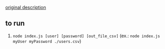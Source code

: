 [original description](https://docs.google.com/document/d/1mqonchdOfcXB4-GD2uog-OSggvrQT_OSNmYls4q1aTA/edit)

## to run

1. `node index.js [user] [password] [out_file_csv]` (ex.: `node index.js myUser myPassword ./users.csv`) 
